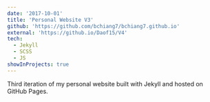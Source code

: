 ```yaml
---
date: '2017-10-01'
title: 'Personal Website V3'
github: 'https://github.com/bchiang7/bchiang7.github.io'
external: 'https://github.io/Daof15/V4'
tech:
  - Jekyll
  - SCSS
  - JS
showInProjects: true
---
```


Third iteration of my personal website built with Jekyll and hosted on GitHub Pages.
